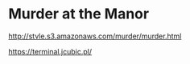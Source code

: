 # Murder at the Manor

http://stvle.s3.amazonaws.com/murder/murder.html

https://terminal.jcubic.pl/